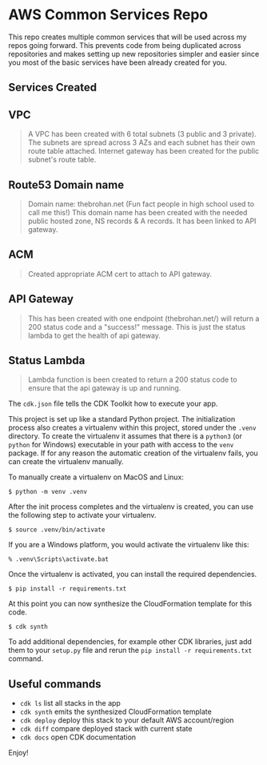 
# AWS Common Services Repo 
This repo creates multiple common services that will be used across my repos going forward. 
This prevents code from being duplicated across repositories and makes setting up new repositories simpler and easier since you most of the basic 
services have been already created for you. 


## Services Created 
## VPC 
> 
> A VPC has been created with 6 total subnets (3 public and 3 private). 
> The subnets are spread across 3 AZs and each subnet has their own route table attached. 
> Internet gateway has been created for the public subnet's route table. 

## Route53 Domain name 
> 
> Domain name: thebrohan.net (Fun fact people in high school used to call me this!) 
> This domain name has been created with the needed public hosted zone, NS records & A records. 
> It has been linked to API gateway. 

## ACM 
> 
> Created appropriate ACM cert to attach to API gateway. 

## API Gateway 
> 
> This has been created with one endpoint (thebrohan.net/) will return a 200 status code and a "success!" message. This is just the status lambda to get the health of api gateway. 

## Status Lambda 
> 
> Lambda function is been created to return a 200 status code to ensure that the api gateway is up and running. 



The `cdk.json` file tells the CDK Toolkit how to execute your app.

This project is set up like a standard Python project.  The initialization
process also creates a virtualenv within this project, stored under the `.venv`
directory.  To create the virtualenv it assumes that there is a `python3`
(or `python` for Windows) executable in your path with access to the `venv`
package. If for any reason the automatic creation of the virtualenv fails,
you can create the virtualenv manually.

To manually create a virtualenv on MacOS and Linux:

```
$ python -m venv .venv
```

After the init process completes and the virtualenv is created, you can use the following
step to activate your virtualenv.

```
$ source .venv/bin/activate
```

If you are a Windows platform, you would activate the virtualenv like this:

```
% .venv\Scripts\activate.bat
```

Once the virtualenv is activated, you can install the required dependencies.

```
$ pip install -r requirements.txt
```

At this point you can now synthesize the CloudFormation template for this code.

```
$ cdk synth
```

To add additional dependencies, for example other CDK libraries, just add
them to your `setup.py` file and rerun the `pip install -r requirements.txt`
command.

## Useful commands

 * `cdk ls`          list all stacks in the app
 * `cdk synth`       emits the synthesized CloudFormation template
 * `cdk deploy`      deploy this stack to your default AWS account/region
 * `cdk diff`        compare deployed stack with current state
 * `cdk docs`        open CDK documentation

Enjoy!

